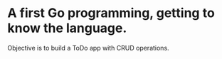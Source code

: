 # A first Go programming, getting to know the language.

Objective is to build a ToDo app with CRUD operations.
